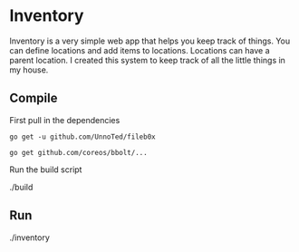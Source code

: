 # Inventory

Inventory is a very simple web app that helps you keep track of things. You can define locations and add items to locations. Locations can have a parent location. I created this system to keep track of all the little things in my house.

## Compile

First pull in the dependencies

`go get -u github.com/UnnoTed/fileb0x`

`go get github.com/coreos/bbolt/...`

Run the build script

./build

## Run

./inventory
